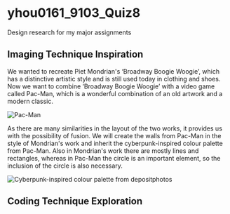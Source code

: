 # yhou0161_9103_Quiz8
Design research for my major assignments

## Imaging Technique Inspiration
We wanted to recreate Piet Mondrian's ‘Broadway Boogie Woogie’, which has a distinctive artistic style and is still used today in clothing and shoes. Now we want to combine ‘Broadway Boogie Woogie’ with a video game called Pac-Man, which is a wonderful combination of an old artwork and a modern classic.

![Pac-Man](https://upload.wikimedia.org/wikipedia/commons/8/8a/Pac-Man_gameplay.png)

As there are many similarities in the layout of the two works, it provides us with the possibility of fusion. We will create the walls from Pac-Man in the style of Mondrian's work and inherit the cyberpunk-inspired colour palette from Pac-Man. Also in Mondrian's work there are mostly lines and rectangles, whereas in Pac-Man the circle is an important element, so the inclusion of the circle is also necessary.

![Cyberpunk-inspired colour palette from depositphotos](https://depositphotos-blog.s3.eu-west-1.amazonaws.com/uploads/2020/01/Cyberpunk-color-palettes_04.jpg)

## Coding Technique Exploration
